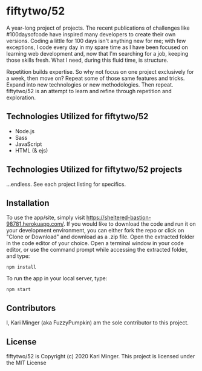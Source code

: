 # fiftytwo/52
A year-long project of projects. 
The recent publications of challenges like #100daysofcode have inspired many developers to create their own versions. Coding a little for 100 days isn't anything new for me; with few exceptions, I code every day in my spare time as I have been focused on learning web development and, now that I'm searching for a job, keeping those skills fresh. What I need, during this fluid time, is structure.

Repetition builds expertise. So why not focus on one project exclusively for a week, then move on? Repeat some of those same features and tricks. Expand into new technologies or new methodologies. Then repeat. fiftytwo/52 is an attempt to learn and refine through repetition and exploration.

## Technologies Utilized for fiftytwo/52
* Node.js
* Sass
* JavaScript
* HTML (& ejs)

## Technologies Utilized for fiftytwo/52 projects
...endless. See each project listing for specifics.

## Installation

To use the app/site, simply visit https://sheltered-bastion-98781.herokuapp.com/. If you would like to download the code and run it on your development environment, you can either fork the repo or click on "Clone or Download" and download as a .zip file. Open the extracted folder in the code editor of your choice. Open a terminal window in your code editor, or use the command prompt while accessing the extracted folder, and type:
```
npm install
```
To run the app in your local server, type:
```
npm start
```

## Contributors
I, Kari Minger (aka FuzzyPumpkin) am the sole contributor to this project.

## License

fiftytwo/52 is Copyright (c) 2020 Kari Minger.
This project is licensed under the MIT License

